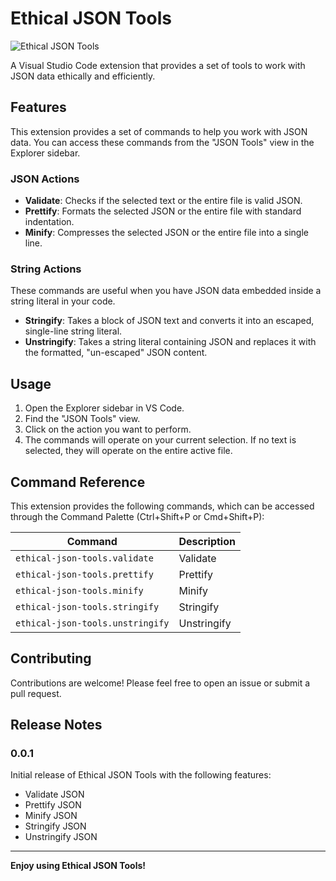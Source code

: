 # Ethical JSON Tools

![Ethical JSON Tools](https://i.ibb.co/FLTkQj4f/json-tools-image.png)

A Visual Studio Code extension that provides a set of tools to work with JSON data ethically and efficiently.

## Features

This extension provides a set of commands to help you work with JSON data. You can access these commands from the "JSON Tools" view in the Explorer sidebar.

### JSON Actions

*   **Validate**: Checks if the selected text or the entire file is valid JSON.
*   **Prettify**: Formats the selected JSON or the entire file with standard indentation.
*   **Minify**: Compresses the selected JSON or the entire file into a single line.

### String Actions

These commands are useful when you have JSON data embedded inside a string literal in your code.

*   **Stringify**: Takes a block of JSON text and converts it into an escaped, single-line string literal.
*   **Unstringify**: Takes a string literal containing JSON and replaces it with the formatted, "un-escaped" JSON content.

## Usage

1.  Open the Explorer sidebar in VS Code.
2.  Find the "JSON Tools" view.
3.  Click on the action you want to perform.
4.  The commands will operate on your current selection. If no text is selected, they will operate on the entire active file.

## Command Reference

This extension provides the following commands, which can be accessed through the Command Palette (Ctrl+Shift+P or Cmd+Shift+P):

| Command | Description |
| --- | --- |
| `ethical-json-tools.validate` | Validate |
| `ethical-json-tools.prettify` | Prettify |
| `ethical-json-tools.minify` | Minify |
| `ethical-json-tools.stringify` | Stringify |
| `ethical-json-tools.unstringify` | Unstringify |

## Contributing

Contributions are welcome! Please feel free to open an issue or submit a pull request.

## Release Notes

### 0.0.1

Initial release of Ethical JSON Tools with the following features:
- Validate JSON
- Prettify JSON
- Minify JSON
- Stringify JSON
- Unstringify JSON

---

**Enjoy using Ethical JSON Tools!**